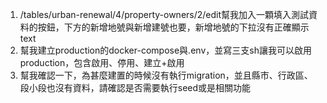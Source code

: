 1. /tables/urban-renewal/4/property-owners/2/edit幫我加入一顆填入測試資料的按鈕，下方的新增地號與新增建號也要，新增地號的下拉沒有正確顯示text
2. 幫我建立production的docker-compose與.env，並寫三支sh讓我可以啟用production，包含啟用、停用、建立+啟用
3. 幫我確認一下，為甚麼建置的時候沒有執行migration，並且縣市、行政區、段小段也沒有資料，請確認是否需要執行seed或是相關功能